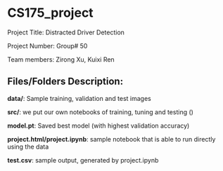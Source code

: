 # CS175_project

Project Title:   Distracted Driver Detection

Project Number:  Group# 50

Team members: Zirong Xu, Kuixi Ren

## Files/Folders Description:

**data/**: Sample training, validation and test images

**src/**: we put our own notebooks of training, tuning and testing ()

**model.pt**: Saved best model (with highest validation accuracy)

**project.html/project.ipynb**: sample notebook that is able to run directly using the data

**test.csv**: sample output, generated by project.ipynb

